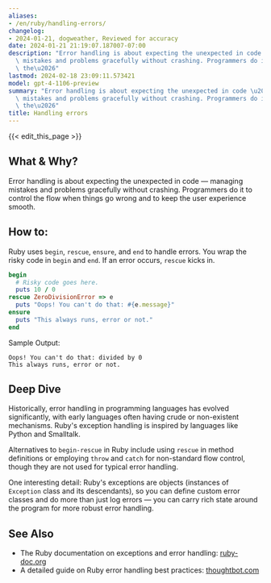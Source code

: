 ```yaml
---
aliases:
- /en/ruby/handling-errors/
changelog:
- 2024-01-21, dogweather, Reviewed for accuracy
date: 2024-01-21 21:19:07.187007-07:00
description: "Error handling is about expecting the unexpected in code \u2014 managing\
  \ mistakes and problems gracefully without crashing. Programmers do it to control\
  \ the\u2026"
lastmod: 2024-02-18 23:09:11.573421
model: gpt-4-1106-preview
summary: "Error handling is about expecting the unexpected in code \u2014 managing\
  \ mistakes and problems gracefully without crashing. Programmers do it to control\
  \ the\u2026"
title: Handling errors
---
```


{{< edit_this_page >}}

## What & Why?

Error handling is about expecting the unexpected in code — managing mistakes and problems gracefully without crashing. Programmers do it to control the flow when things go wrong and to keep the user experience smooth.

## How to:

Ruby uses `begin`, `rescue`, `ensure`, and `end` to handle errors. You wrap the risky code in `begin` and `end`. If an error occurs, `rescue` kicks in.

```Ruby
begin
  # Risky code goes here.
  puts 10 / 0
rescue ZeroDivisionError => e
  puts "Oops! You can't do that: #{e.message}"
ensure
  puts "This always runs, error or not."
end
```

Sample Output:
```
Oops! You can't do that: divided by 0
This always runs, error or not.
```

## Deep Dive

Historically, error handling in programming languages has evolved significantly, with early languages often having crude or non-existent mechanisms. Ruby's exception handling is inspired by languages like Python and Smalltalk.

Alternatives to `begin-rescue` in Ruby include using `rescue` in method definitions or employing `throw` and `catch` for non-standard flow control, though they are not used for typical error handling.

One interesting detail: Ruby's exceptions are objects (instances of `Exception` class and its descendants), so you can define custom error classes and do more than just log errors — you can carry rich state around the program for more robust error handling.

## See Also

- The Ruby documentation on exceptions and error handling: [ruby-doc.org](https://ruby-doc.org/core-3.1.0/doc/syntax/exceptions_rdoc.html)
- A detailed guide on Ruby error handling best practices: [thoughtbot.com](https://thoughtbot.com/blog/rescue-standarderror-not-exception)
